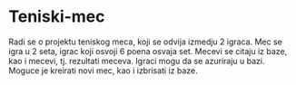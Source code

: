 # Teniski-mec

Radi se o projektu teniskog meca, koji se odvija izmedju 2 igraca. Mec se igra u 2 seta, igrac koji osvoji 6 poena osvaja set.
Mecevi se citaju iz baze, kao i mecevi, tj. rezultati meceva. Igraci mogu da se azuriraju u bazi. Moguce je kreirati novi mec,
kao i izbrisati iz baze.
